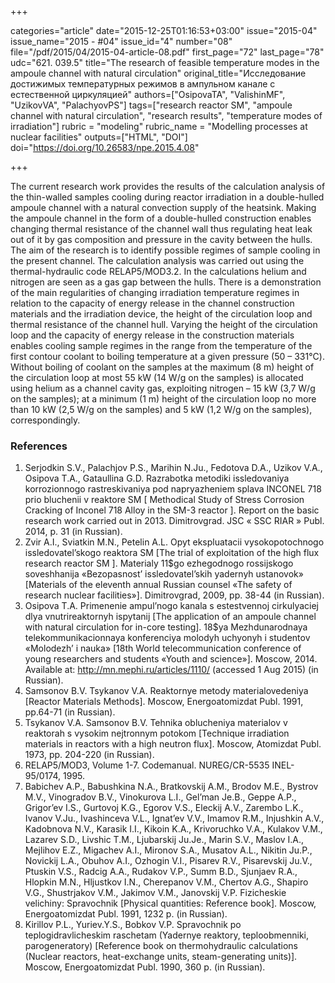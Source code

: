 +++

categories="article"
date="2015-12-25T01:16:53+03:00"
issue="2015-04"
issue_name="2015 - #04"
issue_id="4"
number="08"
file="/pdf/2015/04/2015-04-article-08.pdf"
first_page="72"
last_page="78"
udc="621. 039.5"
title="The research of feasible temperature modes in the ampoule channel with natural circulation"
original_title="Исследование достижимых температурных режимов в ампульном канале с естественной циркуляцией"
authors=["OsipovaTA", "ValishinMF", "UzikovVA", "PalachyovPS"]
tags=["research reactor SM", "ampoule channel with natural circulation", "research results", "temperature modes of irradiation"]
rubric = "modeling"
rubric_name = "Modelling processes at nuclear facilities"
outputs=["HTML", "DOI"]
doi="https://doi.org/10.26583/npe.2015.4.08"

+++

The current research work provides the results of the calculation analysis of the thin-walled samples cooling during reactor irradiation in a double-hulled ampoule channel with a natural convection supply of the heatsink. Making the ampoule channel in the form of a double-hulled construction enables changing thermal resistance of the channel wall thus regulating heat leak out of it by gas composition and pressure in the cavity between the hulls. The aim of the research is to identify possible regimes of sample cooling in the present channel. The calculation analysis was carried out using the thermal-hydraulic code RELAP5/MOD3.2. In the calculations helium and nitrogen are seen as a gas gap between the hulls. There is a demonstration of the main regularities of changing irradiation temperature regimes in relation to the capacity of energy release in the channel construction materials and the irradiation device, the height of the circulation loop and thermal resistance of the channel hull. Varying the height of the circulation loop and the capacity of energy release in the construction materials enables cooling sample regimes in the range from the temperature of the first contour coolant to boiling temperature at a given pressure (50 – 331°С). Without boiling of coolant on the samples at the maximum (8 m) height of the circulation loop at most 55 kW (14 W/g on the samples) is allocated using helium as a channel cavity gas, exploiting nitrogen – 15 kW (3,7 W/g on the samples); at a minimum (1 m) height of the circulation loop no more than 10 kW (2,5 W/g on the samples) and 5 kW (1,2 W/g on the samples), correspondingly.

### References

1. Serjodkin S.V., Palachjov P.S., Marihin N.Ju., Fedotova D.A., Uzikov V.A., Osipova T.A., Gataullina G.D. Razrabotka metodiki issledovaniya korrozionnogo rastreskivaniya pod napryazheniem splava INCONEL 718 prio bluchenii v reaktore SM [ Methodical Study of Stress Corrosion Cracking of Inconel 718 Alloy in the SM-3 reactor ]. Report on the basic research work carried out in 2013. Dimitrovgrad. JSC « SSC RIAR » Publ. 2014, p. 31 (in Russian).
2. Zvir A.I., Sviatkin M.N., Petelin A.L. Opyt ekspluatacii vysokopotochnogo issledovatel’skogo reaktora SM [The trial of exploitation of the high flux research reactor SM ]. Materialy 11$go ezhegodnogo rossijskogo soveshhanija «Bezopasnost’ issledovatel’skih yadernyh ustanovok» [Materials of the eleventh annual Russian counsel «The safety of research nuclear facilities»]. Dimitrovgrad, 2009, pp. 38-44 (in Russian).
3. Osipova T.A. Primenenie ampul’nogo kanala s estestvennoj cirkulyaciej dlya vnutrireaktornyh ispytanij [The application of an ampoule channel with natural circulation for in-core testing]. 18$ya Mezhdunarodnaya telekommunikacionnaya konferenciya molodyh uchyonyh i studentov «Molodezh’ i nauka» [18th World telecommunication conference of young researchers and students «Youth and science»]. Moscow, 2014. Available at: http://mn.mephi.ru/articles/1110/ (accessed 1 Aug 2015) (in Russian).
4. Samsonov B.V. Tsykanov V.A. Reaktornye metody materialovedeniya [Reactor Materials Methods]. Moscow, Energoatomizdat Publ. 1991, pp.64-71 (in Russian).
5. Tsykanov V.A. Samsonov B.V. Tehnika oblucheniya materialov v reaktorah s vysokim nejtronnym potokom [Technique irradiation materials in reactors with a high neutron flux]. Moscow, Atomizdat Publ. 1973, pp. 204-220 (in Russian).
6. RELAP5/MOD3, Volume 1-7. Codemanual. NUREG/CR-5535 INEL-95/0174, 1995.
7. Babichev A.P., Babushkina N.A., Bratkovskij A.M., Brodov M.E., Bystrov M.V., Vinogradov B.V., Vinokurova L.I., Gel’man Je.B., Geppe A.P., Grigor’ev I.S., Gurtovoj K.G., Egorov V.S., Eleckij A.V., Zarembo L.K., Ivanov V.Ju., Ivashinceva V.L., Ignat’ev V.V., Imamov R.M., Injushkin A.V., Kadobnova N.V., Karasik I.I., Kikoin K.A., Krivoruchko V.A., Kulakov V.M., Lazarev S.D., Livshic T.M., Ljubarskij Ju.Je., Marin S.V., Maslov I.A., Mejlihov E.Z., Migachev A.I., Mironov S.A., Musatov A.L., Nikitin Ju.P., Novickij L.A., Obuhov A.I., Ozhogin V.I., Pisarev R.V., Pisarevskij Ju.V., Ptuskin V.S., Radcig A.A., Rudakov V.P., Summ B.D., Sjunjaev R.A., Hlopkin M.N., Hljustkov I.N., Cherepanov V.M., Chertov A.G., Shapiro V.G., Shustrjakov V.M., Jakimov V.M., Janovskij V.P. Fizicheskie velichiny: Spravochnik [Physical quantities: Reference book]. Moscow, Energoatomizdat Publ. 1991, 1232 p. (in Russian).
8. Kirillov P.L., Yuriev.Y.S., Bobkov V.P. Spravochnik po teplogidravlicheskim raschetam (Yadernye reaktory, teploobmenniki, parogeneratory) [Reference book on thermohydraulic calculations (Nuclear reactors, heat-exchange units, steam-generating units)]. Moscow, Energoatomizdat Publ. 1990, 360 p. (in Russian).